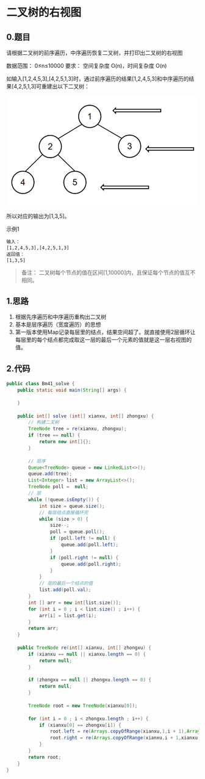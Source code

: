 # 二叉树的右视图

## 0.题目
请根据二叉树的前序遍历，中序遍历恢复二叉树，并打印出二叉树的右视图

数据范围： 0≤n≤10000
要求： 空间复杂度 O(n)，时间复杂度 O(n)

如输入[1,2,4,5,3],[4,2,5,1,3]时，通过前序遍历的结果[1,2,4,5,3]和中序遍历的结果[4,2,5,1,3]可重建出以下二叉树：

![](../img/2022-03-23-23-46-13.png)

所以对应的输出为[1,3,5]。

示例1
```
输入：
[1,2,4,5,3],[4,2,5,1,3]
返回值：
[1,3,5]
```

> 备注：
> 二叉树每个节点的值在区间[1,10000]内，且保证每个节点的值互不相同。

## 1.思路
1. 根据先序遍历和中序遍历重构出二叉树
2. 基本是层序遍历（宽度遍历）的思想
3. 第一版本使用Map记录每层里的结点，结果空间超了。就直接使用2层循环让每层里的每个结点都完成取这一层的最后一个元素的值就是这一层右视图的值。

## 2.代码
```java
public class Bm41_solve {
    public static void main(String[] args) {

    }

    public int[] solve (int[] xianxu, int[] zhongxu) {
        // 构建二叉树
        TreeNode tree = re(xianxu, zhongxu);
        if (tree == null) {
            return new int[]{};
        }

        // 层序
        Queue<TreeNode> queue = new LinkedList<>();
        queue.add(tree);
        List<Integer> list = new ArrayList<>();
        TreeNode poll =  null;
        // 层
        while (!queue.isEmpty()) {
            int size = queue.size();
            // 每层结点直接循环完
            while (size > 0) {
                size--;
                poll = queue.poll();
                if (poll.left != null) {
                    queue.add(poll.left);
                }
                if (poll.right != null) {
                    queue.add(poll.right);
                }
            }
            // 层的最后一个结点的值
            list.add(poll.val);
        }
        int [] arr = new int[list.size()];
        for (int i = 0 ; i < list.size() ; i++) {
            arr[i] = list.get(i);
        }
        return arr;
    }

    public TreeNode re(int[] xianxu, int[] zhongxu) {
        if (xianxu == null || xianxu.length == 0) {
            return null;
        }

        if (zhongxu == null || zhongxu.length == 0) {
            return null;
        }

        TreeNode root = new TreeNode(xianxu[0]);

        for (int i = 0 ; i < zhongxu.length ; i++) {
            if (xianxu[0] == zhongxu[i]) {
                root.left = re(Arrays.copyOfRange(xianxu,1,i + 1),Arrays.copyOfRange(zhongxu,0,i));
                root.right = re(Arrays.copyOfRange(xianxu,i + 1,xianxu.length),Arrays.copyOfRange(zhongxu,i + 1,zhongxu.length));
            }
        }
        return root;
    }
}
```
